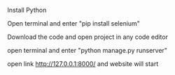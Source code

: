 Install Python

Open terminal and enter "pip install selenium"

Download the code and open project in any code editor

open terminal and enter "python manage.py runserver"

open link http://127.0.0.1:8000/ and website will start
